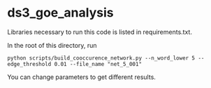 # ds3_goe_analysis

Libraries necessary to run this code is listed in requirements.txt.

In the root of this directory,
run
```
python scripts/build_cooccurence_network.py --n_word_lower 5 --edge_threshold 0.01 --file_name "net_5_001"
```

You can change parameters to get different results.
